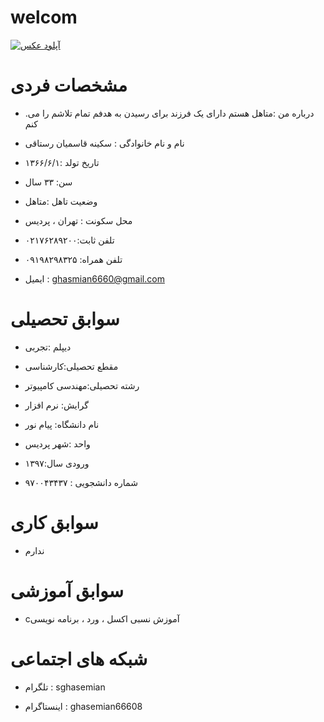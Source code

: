 # welcom



<a href="https://8pic.ir/" target="_blank" title="آپلود عکس"><img src="https://8pic.ir/uploads/۲۰۲۰۱۰۰۸-۱۸۰۰۳۲.jpg" border="0" alt="آپلود عکس"></a> 
# مشخصات فردی
 
 - .درباره من :متاهل هستم دارای یک فرزند برای رسیدن به هدفم تمام تلاشم را می کنم
 
 - نام و نام خانوادگی : سکینه قاسمیان رستاقی 

 - تاریخ تولد :۱۳۶۶/۶/۱
 
 -  سن: ۳۳ سال
  
 - وضعیت تاهل :متاهل 
 
 - محل سکونت : تهران ، پردیس
 
 - تلفن ثابت:۰۲۱۷۶۲۸۹۲۰۰
     
 -  تلفن همراه: ۰۹۱۹۸۲۹۸۳۲۵ 
   
 - ایمیل : ghasmian6660@gmail.com 
   
 
# سوابق تحصیلی

- دیپلم :تجربی

- مقطع تحصیلی:کارشناسی

- رشته تحصیلی:مهندسی کامپیوتر

- گرایش: نرم افزار  

- نام دانشگاه: پیام نور

- واحد :شهر پردیس

- ورودی سال:۱۳۹۷ 

- شماره دانشجویی : ۹۷۰۰۴۳۴۳۷ 

# سوابق کاری

- ندارم

# سوابق آموزشی

- cآموزش نسبی اکسل ، ورد ، برنامه نویسی


# شبکه های اجتماعی

- تلگرام : sghasemian

- اینستاگرام : ghasemian66608



